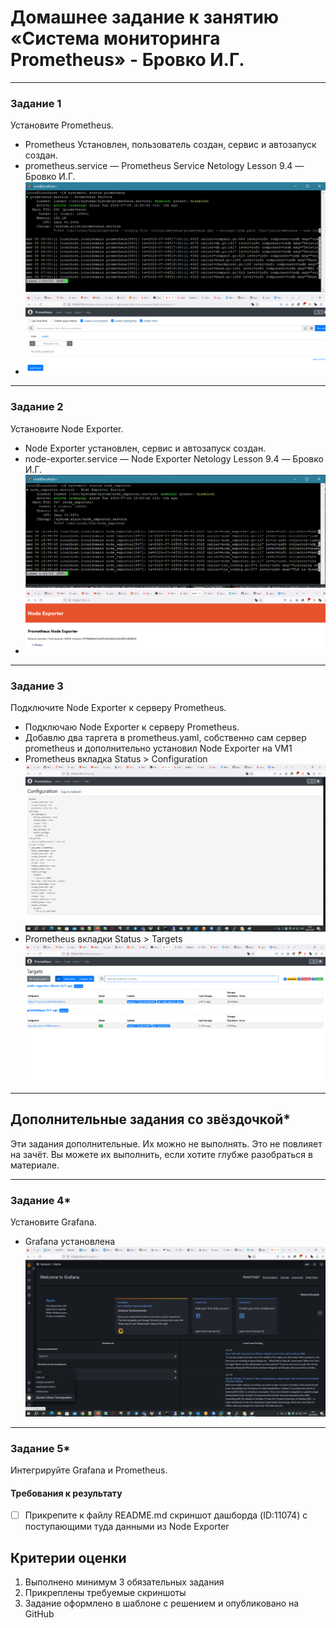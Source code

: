 # Домашнее задание к занятию «Система мониторинга Prometheus» - Бровко И.Г.

---

### Задание 1
Установите Prometheus.

* Prometheus Установлен, пользователь создан, сервис и автозапуск создан.
* prometheus.service — Prometheus Service Netology Lesson 9.4 — Бровко И.Г. ![скрин](img/hw-04/1-1.png)
* ![скрин](img/hw-04/1-2.png)


---

### Задание 2
Установите Node Exporter.

* Node Exporter установлен, сервис и автозапуск создан.
* node-exporter.service — Node Exporter Netology Lesson 9.4 — Бровко И.Г. ![скрин](img/hw-04/2-1.png)
* ![скрин](img/hw-04/2-2.png)

---

### Задание 3
Подключите Node Exporter к серверу Prometheus.

* Подключаю Node Exporter к серверу Prometheus.
* Добавлю два таргета в prometheus.yaml, собственно сам сервер prometheus и дополнительно установил Node Exporter на VM1
* Prometheus вкладка Status > Configuration ![скрин](img/hw-04/3-1.png)
* Prometheus вкладки Status > Targets ![скрин](img/hw-04/3-2.png)

---
## Дополнительные задания со звёздочкой*
Эти задания дополнительные. Их можно не выполнять. Это не повлияет на зачёт. Вы можете их выполнить, если хотите глубже разобраться в материале.

---

### Задание 4*
Установите Grafana.

* Grafana установлена ![скрин](img/hw-04/4-1.png)
---

### Задание 5*
Интегрируйте Grafana и Prometheus.

#### Требования к результату
- [ ] Прикрепите к файлу README.md скриншот дашборда (ID:11074) с поступающими туда данными из Node Exporter

## Критерии оценки
1. Выполнено минимум 3 обязательных задания
2. Прикреплены требуемые скриншоты
3. Задание оформлено в шаблоне с решением и опубликовано на GitHub



